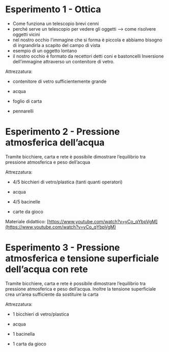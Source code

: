 
# Esperimento 1 - Ottica

- Come funziona un telescopio brevi cenni
- perché serve un telescopio per vedere gli oggetti --> come risolvere oggetti vicini
- nel nostro occhio l'immagine che si forma è piccola e abbiamo bisogno di ingrandirla a scapito del campo di vista
- esempio di un oggetto lontano
- il nostro occhio è formato da recettori detti coni e bastoncelli
Inversione dell’immagine attraverso un contenitore di vetro. 


Attrezzatura: 

- contenitore di vetro sufficientemente grande
    
- acqua
    
- foglio di carta
    
- pennarelli


# Esperimento 2 - Pressione atmosferica dell’acqua

  

Tramite bicchiere, carta e rete è possibile dimostrare l’equilibrio tra pressione atmosferica e peso dell’acqua

  

Attrezzatura: 

- 4/5 bicchieri di vetro/plastica (tanti quanti operatori)
    
- acqua
    
- 4/5 bacinelle
    
- carte da gioco
    

  

Materiale didattico: [https://www.youtube.com/watch?v=yCo_qYbpVgM](https://www.youtube.com/watch?v=yCo_qYbpVgM)

  

# Esperimento 3 - Pressione atmosferica e tensione superficiale dell’acqua con rete

  

Tramite bicchiere, carta e rete è possibile dimostrare l’equilibrio tra pressione atmosferica e peso dell’acqua. Inoltre la tensione superficiale crea un’area sufficiente da sostituire la carta

  

Attrezzatura: 

- 1 bicchieri di vetro/plastica 
    
- acqua
    
- 1 bacinella
    
- 1 carta da gioco

